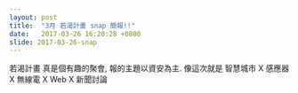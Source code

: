 ```yaml
---
layout: post
title:  "3月 若渴計畫 snap 簡報!!"
date:   2017-03-26 16:20:28 +0800
slide: 2017-03-26-snap
---
```


若渴計畫 真是個有趣的聚會,
報的主題以資安為主. 像這次就是 智慧城市 X 感應器 X 無線電 X Web X 新聞討論


